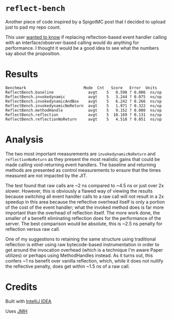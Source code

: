 # `reflect-bench`

Another piece of code inspired by a SpigotMC post that I
decided to upload just to pad my repo count.

This user [wanted to know](https://www.spigotmc.org/threads/reflection-problem-of-spigot.436331/#post-3793005)
if replacing reflection-based event handler calling with
an interface/observer-based calling would do anything for
performance. I thought it would be a good idea to see what
the numbers say about the proposition.

# Results

```
Benchmark                         Mode  Cnt   Score   Error  Units
ReflectBench.baseline               avgt    5   0.598 ? 0.006  ns/op
ReflectBench.invokedynamic          avgt    5   3.244 ? 0.075  ns/op
ReflectBench.invokedynamicAndBox    avgt    5   6.242 ? 0.266  ns/op
ReflectBench.invokedynamicNoReturn  avgt    5   1.971 ? 0.322  ns/op
ReflectBench.methodHandle           avgt    5   9.152 ? 0.080  ns/op
ReflectBench.reflection             avgt    5  10.169 ? 0.131  ns/op
ReflectBench.reflectionNoReturn     avgt    5   4.518 ? 0.051  ns/op
```

# Analysis

The two most important measurements are
`invokedynamicNoReturn` and `reflectionNoReturn` as they
present the most realistic gains that could be made calling
void-returning event handlers. The baseline and returning
methods are presented as control measurements to ensure
that the times measured are not impacted by the JIT.

The test found that raw calls are ~2 ns compared to ~4.5 ns
or just over 2x slower. However, this is obviously a flawed
way of viewing the results because switching all event
handler calls to a raw call will not result in a 2x speedup
in this area because the reflective overhead itself is only
a portion of the cost of the event handler; what the
invoked method does is far more important than the overhead
of reflection itself. The more work done, the smaller of a
benefit eliminating reflection does for the performance of
the server. The best comparison would be absolute, this
is ~2.5 ns penalty for reflection versus raw call.

One of my suggestions to retaining the same structure using
traditional reflection is either using raw bytecode-based
instrumentation in order to get around the invocation
overhead (which is a technique I'm aware Paper utilizes)
or perhaps using MethodHandles instead. As it turns out,
this confers ~1 ns benefit over vanilla reflection, which,
while it does not nullify the reflective penalty, does get
within ~1.5 ns of a raw call.

# Credits

Built with [IntelliJ IDEA](https://www.jetbrains.com/idea/)

Uses [JMH](https://openjdk.java.net/projects/code-tools/jmh/)
